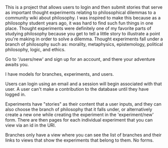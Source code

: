This is a project that allows users to login and then submit stories that serve as important thought experiments relating to philosophical dilemmas to a community wiki about philosophy. I was inspired to make this because as a philosophy student years ago, it was hard to find such fun things in one place. Thought experiments were definitely one of my favorite parts of studying philosophy because you get to tell a little story to illustrate a point you're making in order to solve a dilemma. Thought experiments fall under a branch of philosophy such as: morality, metaphysics, epistemology, political philosophy, logic, and ethics.

Go to '/users/new' and sign up for an account, and there your adventure awaits you.

I have models for branches, experiments, and users.

Users can login using an email and a session will begin associated with that user. A user can't make a contribution to the database until they have logged in.

Experiments have "stories" as their content that a user inputs, and they can also choose the branch of philosophy that it falls under, or alternatively create a new one while creating the experiment in the 'experiment/new' form. There are then pages for each individual experiment that you can view via an id in the URI.

Branches only have a view where you can see the list of branches and their links to views that show the experiments that belong to them. No forms.
